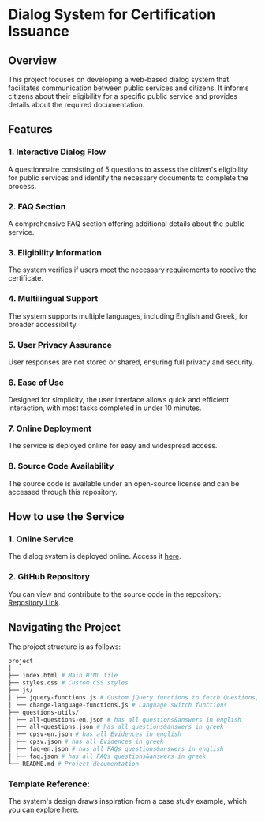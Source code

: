 # Dialog System for  Certification Issuance

## Overview
This project focuses on developing a web-based dialog system that facilitates communication between public services and citizens. It informs citizens about their eligibility for a specific public service and provides details about the required documentation.
## Features
### 1. Interactive Dialog Flow
A questionnaire consisting of 5 questions to assess the citizen's eligibility for public services and identify the necessary documents to complete the process.
### 2. FAQ Section
A comprehensive FAQ section offering additional details about the public service.
### 3. Eligibility Information
The system verifies if users meet the necessary requirements to receive the certificate.
### 4. Multilingual Support
The system supports multiple languages, including English and Greek, for broader accessibility.
### 5.  User Privacy Assurance
User responses are not stored or shared, ensuring full privacy and security.
### 6. Ease of Use
Designed for simplicity, the user interface allows quick and efficient interaction, with most tasks completed in under 10 minutes.
### 7. Online Deployment
The service is deployed online for easy and widespread access.

### 8. Source Code Availability
The source code is available under an open-source license and can be accessed through this repository.
## How to use the Service
### 1. Online Service
The dialog system is deployed online. Access it [here](https://anastasiavalma.github.io/eGovernance/).

### 2. GitHub Repository
You can view and contribute to the source code in the repository: [Repository Link](https://github.com/govgr-mobility-card/ps-info-template/).

## Navigating the Project

The project structure is as follows:

```sh
project
│
├── index.html # Main HTML file
├── styles.css # Custom CSS styles
├── js/
│ ├── jquery-functions.js # Custom jQuery functions to fetch Questions, Evidences, FAQs and to handle answers in the questionnaire
│ └── change-language-functions.js # Language switch functions
├── questions-utils/
│ ├── all-questions-en.json # has all questions&answers in english
│ ├── all-questions.json # has all questions&answers in greek
│ ├── cpsv-en.json # has all Evidences in english
│ ├── cpsv.json # has all Evidences in greek
│ ├── faq-en.json # has all FAQs questions&answers in english
│ ├── faq.json # has all FAQs questions&answers in greek
└── README.md # Project documentation
```
### Template Reference:
The system's design draws inspiration from a case study example, which you can explore [here](https://govgr-mobility-card.github.io/info-for-mobility-card-gr/).

